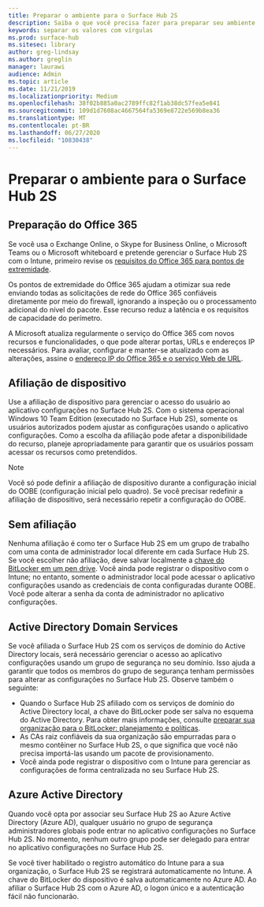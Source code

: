 ```yaml
---
title: Preparar o ambiente para o Surface Hub 2S
description: Saiba o que você precisa fazer para preparar seu ambiente para o Surface Hub 2S.
keywords: separar os valores com vírgulas
ms.prod: surface-hub
ms.sitesec: library
author: greg-lindsay
ms.author: greglin
manager: laurawi
audience: Admin
ms.topic: article
ms.date: 11/21/2019
ms.localizationpriority: Medium
ms.openlocfilehash: 38f02b885a0ac2789ffc82f1ab38dc57fea5e841
ms.sourcegitcommit: 109d1d7608ac4667564fa5369e8722e569b8ea36
ms.translationtype: MT
ms.contentlocale: pt-BR
ms.lasthandoff: 06/27/2020
ms.locfileid: "10830438"
---
```

# Preparar o ambiente para o Surface Hub 2S

## Preparação do Office 365

Se você usa o Exchange Online, o Skype for Business Online, o Microsoft Teams ou o Microsoft whiteboard e pretende gerenciar o Surface Hub 2S com o Intune, primeiro revise os [requisitos do Office 365 para pontos de extremidade](https://docs.microsoft.com/office365/enterprise/office-365-endpoints).

Os pontos de extremidade do Office 365 ajudam a otimizar sua rede enviando todas as solicitações de rede do Office 365 confiáveis diretamente por meio do firewall, ignorando a inspeção ou o processamento adicional do nível do pacote. Esse recurso reduz a latência e os requisitos de capacidade do perímetro.

A Microsoft atualiza regularmente o serviço do Office 365 com novos recursos e funcionalidades, o que pode alterar portas, URLs e endereços IP necessários. Para avaliar, configurar e manter-se atualizado com as alterações, assine o [endereço IP do Office 365 e o serviço Web de URL](https://docs.microsoft.com/office365/enterprise/office-365-ip-web-service).

## Afiliação de dispositivo

Use a afiliação de dispositivo para gerenciar o acesso do usuário ao aplicativo configurações no Surface Hub 2S.
Com o sistema operacional Windows 10 Team Edition (executado no Surface Hub 2S), somente os usuários autorizados podem ajustar as configurações usando o aplicativo configurações. Como a escolha da afiliação pode afetar a disponibilidade do recurso, planeje apropriadamente para garantir que os usuários possam acessar os recursos como pretendidos.

> [!NOTE]
> Você só pode definir a afiliação de dispositivo durante a configuração inicial do OOBE (configuração inicial pelo quadro). Se você precisar redefinir a afiliação de dispositivo, será necessário repetir a configuração do OOBE.

## Sem afiliação

Nenhuma afiliação é como ter o Surface Hub 2S em um grupo de trabalho com uma conta de administrador local diferente em cada Surface Hub 2S. Se você escolher não afiliação, deve salvar localmente a [chave do BitLocker em um pen drive](https://docs.microsoft.com/windows/security/information-protection/bitlocker/bitlocker-key-management-faq). Você ainda pode registrar o dispositivo com o Intune; no entanto, somente o administrador local pode acessar o aplicativo configurações usando as credenciais de conta configuradas durante OOBE. Você pode alterar a senha da conta de administrador no aplicativo configurações.

## Active Directory Domain Services

Se você afiliada o Surface Hub 2S com os serviços de domínio do Active Directory locais, será necessário gerenciar o acesso ao aplicativo configurações usando um grupo de segurança no seu domínio. Isso ajuda a garantir que todos os membros do grupo de segurança tenham permissões para alterar as configurações no Surface Hub 2S. Observe também o seguinte:

- Quando o Surface Hub 2S afiliado com os serviços de domínio do Active Directory local, a chave do BitLocker pode ser salva no esquema do Active Directory. Para obter mais informações, consulte [preparar sua organização para o BitLocker: planejamento e políticas](https://docs.microsoft.com/windows/security/information-protection/bitlocker/prepare-your-organization-for-bitlocker-planning-and-policies). 
- As CAs raiz confiáveis da sua organização são empurradas para o mesmo contêiner no Surface Hub 2S, o que significa que você não precisa importá-las usando um pacote de provisionamento.
- Você ainda pode registrar o dispositivo com o Intune para gerenciar as configurações de forma centralizada no seu Surface Hub 2S.

## Azure Active Directory

Quando você opta por associar seu Surface Hub 2S ao Azure Active Directory (Azure AD), qualquer usuário no grupo de segurança administradores globais pode entrar no aplicativo configurações no Surface Hub 2S. No momento, nenhum outro grupo pode ser delegado para entrar no aplicativo configurações no Surface Hub 2S.

Se você tiver habilitado o registro automático do Intune para a sua organização, o Surface Hub 2S se registrará automaticamente no Intune. A chave do BitLocker do dispositivo é salva automaticamente no Azure AD. Ao afiliar o Surface Hub 2S com o Azure AD, o logon único e a autenticação fácil não funcionarão.
